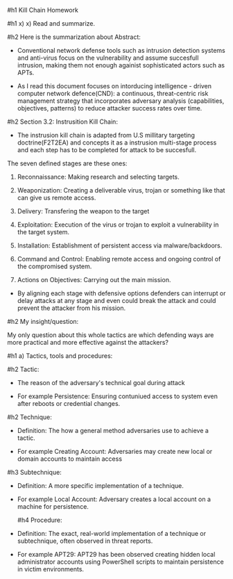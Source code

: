 #h1 Kill Chain Homework

#h1 x) x) Read and summarize.

#h2 Here is the summarization about Abstract:

- Conventional network defense tools such as intrusion detection systems and anti-virus focus on the vulnerability and assume succesfull intrusion, making them not enough againist sophisticated actors such as APTs.

- As I read this document focuses on intorducing intelligence - driven computer network defence(CND): a continuous, threat-centric risk management strategy that incorporates adversary analysis (capabilities, objectives, patterns) to reduce attacker success rates over time.

#h2 Section 3.2: Instrusition Kill Chain:

- The instrusion kill chain is adapted from U.S millitary targeting doctrine(F2T2EA) and concepts it as a instrusion multi-stage process and each step has to be completed for attack to be succesfull.

The seven defined stages are these ones:

1. Reconnaissance: Making research and selecting targets.

2. Weaponization: Creating a deliverable virus, trojan or something like that can give us remote access.

3. Delivery: Transfering the weapon to the target

4. Exploitation: Execution of the virus or trojan to exploit a vulnerability in the target system.

5. Installation: Establishment of persistent access via malware/backdoors.

6. Command and Control: Enabling remote access and ongoing control of the compromised system.

7. Actions on Objectives: Carrying out the main mission.

- By aligning each stage with defensive options defenders can interrupt or delay attacks at any stage and even could break the attack and could prevent the attacker from his mission.

#h2 My insight/question:

My only question about this whole tactics are which defending ways are more practical and more effective against the attackers?

#h1 a) Tactics, tools and procedures:

#h2 Tactic:

- The reason of the adversary's technical goal during attack

- For example Persistence: Ensuring contuniued access to system even after reboots or credential changes.

#h2 Technique:

- Definition: The how a general method adversaries use to achieve a tactic.

- For example Creating Account: Adversaries may create new local or domain accounts to maintain access

#h3 Subtechnique:

- Definition: A more specific implementation of a technique.

- For example Local Account: Adversary creates a local account on a machine for persistence.

  #h4 Procedure:

- Definition: The exact, real-world implementation of a technique or subtechnique, often observed in threat reports.

- For example APT29: APT29 has been observed creating hidden local administrator accounts using PowerShell scripts to maintain persistence in victim environments.
